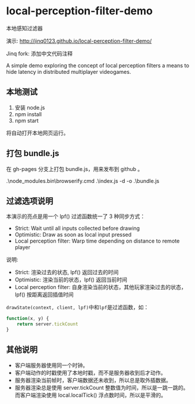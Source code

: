 local-perception-filter-demo
============================

本地感知过滤器

演示: http://jinq0123.github.io/local-perception-filter-demo/

Jinq fork: 添加中文代码注释

A simple demo exploring the concept of local perception filters a means to hide latency in distributed multiplayer videogames.

## 本地测试

1. 安装 node.js
1. npm install
1. npm start

将自动打开本地网页运行。

## 打包 bundle.js

在 gh-pages 分支上打包 bundle.js，用来发布到 github 。

.\node_modules\.bin\browserify.cmd .\index.js -d -o .\bundle.js

## 过滤选项说明

本演示的亮点是用一个 lpf() 过滤函数统一了 3 种同步方式：

* Strict: Wait until all inputs collected before drawing
* Optimistic: Draw as soon as local input pressed
* Local perception filter: Warp time depending on distance to remote player

说明:

* Strict: 渲染过去的状态, lpf() 返回过去的时间
* Optimistic: 渲染当前的状态，lpf() 返回当前时间
* Local perception filter: 自身渲染当前的状态，其他玩家渲染过去的状态，lpf() 按距离返回插值时间

`drawState(context, client, lpf)`中和`lpf`是过滤函数，如：
```js
function(x, y) {
    return server.tickCount
}
```

## 其他说明

* 客户端服务器使用同一个时钟。
* 客户端动作的时戳使用了本地时戳，而不是服务器收到后才动作。
* 服务器渲染当前帧时，客户端数据还未收到，所以总是取外插数据。
* 服务器渲染总是使用 server.tickCount 整数值为时间，所以是一跳一跳的。
  而客户端渲染使用 local.localTick() 浮点数时间，所以是平滑的。
  
  
